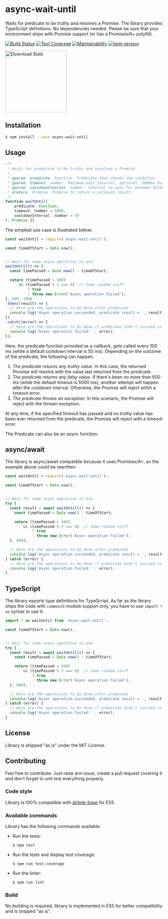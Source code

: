 # async-wait-until

Waits for predicate to be truthy and resolves a Promise. The library provides TypeScript definitions. No dependencies needed. Please be sure that your environment ships with Promise support (or has a Promises/A+ polyfill).


[![Build Status](https://travis-ci.org/devlato/async-wait-until.svg?branch=master)](https://travis-ci.org/devlato/async-wait-until)
[![Test Coverage](https://api.codeclimate.com/v1/badges/2a967399786c0d306247/test_coverage)](https://codeclimate.com/github/devlato/async-wait-until/test_coverage)
[![Maintainability](https://api.codeclimate.com/v1/badges/2a967399786c0d306247/maintainability)](https://codeclimate.com/github/devlato/async-wait-until/maintainability)
[![npm version](https://badge.fury.io/js/async-wait-until.svg)](https://badge.fury.io/js/async-wait-until)

[<img alt="Download Stats" src="https://nodei.co/npm/async-wait-until.png?downloads=true&downloadRank=true&stars=true" width="196" />](https://nodei.co/npm/async-wait-until/)


## Installation

```sh
$ npm install --save async-wait-until
```


## Usage

```javascript
/**
 * Waits for predicate to be truthy and resolves a Promise
 *
 * @param  predicate  Function  Predicate that checks the condition
 * @param  timeout  number  Maximum wait interval, optional, 5000ms by default
 * @param  cooldownInterval  number  Interval to wait for between attempts, optional, 50ms by default
 * @return  Promise  Promise to return a callback result
 */
function waitUntil(
    predicate: Function,
    timeout: number = 5000,
    cooldownInterval: number = 50
): Promise {}
```

The simplest use case is illustrated below:

```javascript
const waitUntil = require('async-wait-until');

const timeOfStart = Date.now();


// Wait for some async operation to end
waitUntil(() => {
  const timePassed = Date.now() - timeOfStart;

  return (timePassed < 500)
      && (timePassed % 2 === 0)  // Some random stuff
          ? true
          : throw new Error('Async operation failed');
}, 600, 100)
.then((result) => {
  // Here are the operations to be done after predicate
  console.log('Async operation succeeded, predicate result = ', result);
})
.catch((error) => {
  // Here are the operations to be done if predicate didn't succeed in the timeout
  console.log('Async operation failed: ', error);
});
```

Here, the predicate function provided as a callback, gets called every 100 ms (while a default cooldown interval is 50 ms). Depending on the outcome of the predicate, the following can happen:

1. *The predicate returns any truthy value*. In this case, the returned Promise will resolve with the value last returned from the predicate.
2. *The predicate returns any falsy value*. If there's been no more than 600 ms (while the default timeout is 5000 ms), another attempt will happen after the cooldown interval. Otherwise, the Promise will reject withh a timeout error.
3. *The predicate throws an exception*. In this scenario, the Promise will reject with the thrown exception.

At any time, if the specified timeout has passed and no truthy value has been ever returned from the predicate, the Promise will reject with a timeout error.

The Predicate can also be an async function.


## async/await

The library is async/await compatible because it uses Promises/A+, so the example above could be rewritten:

```javascript
const waitUntil = require('async-wait-until');

const timeOfStart = Date.now();


// Wait for some async operation to end
try {
  const result = await waitUntil(() => {
    const timePassed = Date.now() - timeOfStart;

    return (timePassed < 500)
        && (timePassed % 2 === 0)  // Some random stuff
            ? true
            : throw new Error('Async operation failed');
  }, 600);

  // Here are the operations to be done after predicate
  console.log('Async operation succeeded, predicate result = ', result);
} catch (error) {
  // Here are the operations to be done if predicate didn't succeed in the timeout
  console.log('Async operation failed: ', error);
}
```


## TypeScript

The library exports type definitions for TypeScript. As far as the library ships the code with `commonJS` module support only, you have to use `import * as` syntax to use it:

```typescript
import * as waitUntil from 'async-wait-until';

const timeOfStart = Date.now();


// Wait for some async operation to end
try {
  const result = await waitUntil(() => {
    const timePassed = Date.now() - timeOfStart;

    return (timePassed < 500)
        && (timePassed % 2 === 0)  // Some random stuff
            ? true
            : throw new Error('Async operation failed');
  }, 600);

  // Here are the operations to be done after predicate
  console.log('Async operation succeeded, predicate result = ', result);
} catch (error) {
  // Here are the operations to be done if predicate didn't succeed in the timeout
  console.log('Async operation failed: ', error);
}
```


## License

Library is shipped "as is" under the MIT License.


## Contributing

Feel free to contribute. Just raise ann issue, create a pull request covering it and don't forget to unit test everything properly.


### Code style

Library is 100% compatible with [airbnb-base](https://www.npmjs.com/package/eslint-config-airbnb-base) for ES5.


### Available commands

Library has the following commands available:

* Run the tests:

  ```
  $ npm test
  ```

* Run the tests and display test coverage:

  ```
  $ npm run test:coverage
  ```

* Run the linter:

  ```
  $ npm run lint
  ```

### Build

No building is required, library is implemented in ES5 for better compatibility and is shipped "as is".
